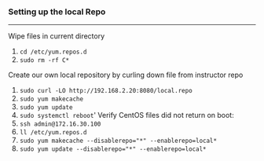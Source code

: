 ### Setting up the local Repo
---
Wipe files in current directory
1. `cd /etc/yum.repos.d`
2. `sudo rm -rf C*`

Create our own local repository by curling down file from instructor repo
1. `sudo curl -LO http://192.168.2.20:8080/local.repo`
2. `sudo yum makecache`
3. `sudo yum update`
4. `sudo systemctl reboot`'
Verify CentOS files did not return on boot:  
5. `ssh admin@172.16.30.100`  
6. `ll /etc/yum.repos.d`
6. `sudo yum makecache --disablerepo="*" --enablerepo=local*`
7. `sudo yum update --disablerepo="*" --enablerepo=local*`
